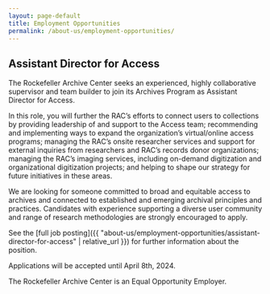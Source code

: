 ```yaml
---
layout: page-default
title: Employment Opportunities
permalink: /about-us/employment-opportunities/
---
```


## Assistant Director for Access

The Rockefeller Archive Center seeks an experienced, highly collaborative supervisor and team builder to join its Archives Program as Assistant Director for Access. 

In this role, you will further the RAC’s efforts to connect users to collections by providing leadership of and support to the Access team; recommending and implementing ways to expand the organization’s virtual/online access programs; managing the RAC’s onsite researcher services and support for external inquiries from researchers and RAC’s records donor organizations;  managing the RAC’s imaging services, including on-demand digitization and organizational digitization projects; and helping to shape our strategy for future initiatives in these areas. 

We are looking for someone committed to broad and equitable access to archives and connected to established and emerging archival principles and practices. Candidates with experience supporting a diverse user community and range of research methodologies are strongly encouraged to apply.

See the [full job posting]({{ "about-us/employment-opportunities/assistant-director-for-access" | relative_url }}) for further information about the position.

Applications will be accepted until April 8th, 2024.

The Rockefeller Archive Center is an Equal Opportunity Employer.
